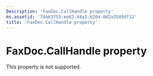 ```yaml
---
Description: 'FaxDoc.CallHandle property'
ms.assetid: '74a63755-ee62-44a1-b20a-8d2a3549df32'
title: 'FaxDoc.CallHandle property'
---
```


# FaxDoc.CallHandle property

This property is not supported.

 

 



